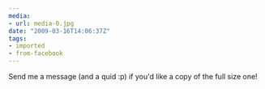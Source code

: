 ```yaml
---
media:
- url: media-0.jpg
date: "2009-03-16T14:06:37Z"
tags:
- imported
- from-facebook
---
```

Send me a message (and a quid :p) if you'd like a copy of the full size one!
